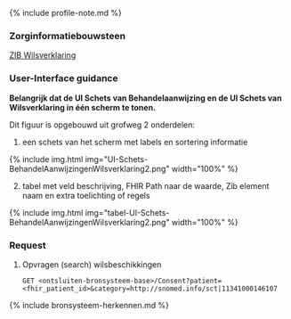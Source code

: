 {% include profile-note.md %}

### Zorginformatiebouwsteen

[ZIB Wilsverklaring](https://zibs.nl/wiki/Wilsverklaring-v3.1(2017NL))

### User-Interface guidance
**Belangrijk dat de UI Schets van Behandelaanwijzing en de UI Schets van Wilsverklaring in één scherm te tonen.**

Dit figuur is opgebouwd uit grofweg 2 onderdelen:
1. een schets van het scherm met labels en sortering informatie

{% include img.html img="UI-Schets-BehandelAanwijzingenWilsverklaring2.png" width="100%" %}

2. tabel met veld beschrijving, FHIR Path naar de waarde, Zib element naam en extra toelichting of regels

{% include img.html img="tabel-UI-Schets-BehandelAanwijzingenWilsverklaring2.png" width="100%" %}

### Request

1. Opvragen (search) wilsbeschikkingen

    `GET <ontsluiten-bronsysteem-base>/Consent?patient=<fhir_patient_id>&category=http://snomed.info/sct|11341000146107`

{% include bronsysteem-herkennen.md %}